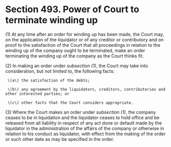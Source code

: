 # Section 493. Power of Court to terminate winding up

\(1\) At any time after an order for winding up has been made, the Court may, on the application of the liquidator or of any creditor or contributory and on proof to the satisfaction of the Court that all proceedings in relation to the winding up of the company ought to be terminated, make an order terminating the winding up of the company as the Court thinks fit.

\(2\) In making an order under _subsection \(1\)_, the Court may take into consideration, but not limited to, the following facts:

     \(a\) the satisfaction of the debts;

     \(b\) any agreement by the liquidators, creditors, contributories and other interested parties; or

     \(c\) other facts that the Court considers appropriate.

\(3\) Where the Court makes an order under _subsection \(1\)_, the company ceases to be in liquidation and the liquidator ceases to hold office and be released from all liability in respect of any act done or default made by the liquidator in the administration of the affairs of the company or otherwise in relation to his conduct as liquidator, with effect from the making of the order or such other date as may be specified in the order.

